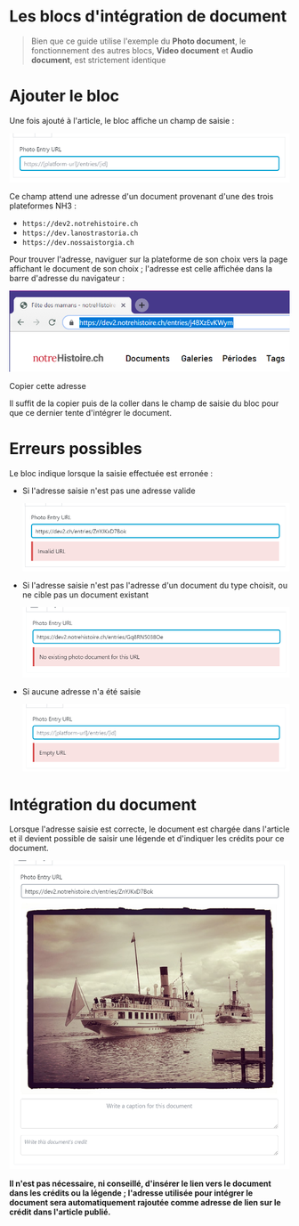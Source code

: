 # Les blocs d'intégration de document

> Bien que ce guide utilise l'exemple du **Photo document**, le fonctionnement des autres blocs, **Video document** et **Audio document**, est strictement identique

# Ajouter le bloc

Une fois ajouté à l'article, le bloc affiche un champ de saisie :

![](./img/empty-block.png)

Ce champ attend une adresse d'un document provenant d'une des trois plateformes NH3 :

- `https://dev2.notrehistoire.ch`
- `https://dev.lanostrastoria.ch`
- `https://dev.nossaistorgia.ch`

Pour trouver l'adresse, naviguer sur la plateforme de son choix vers la page affichant le document de son choix ; l'adresse est celle affichée dans la barre d'adresse du navigateur :

![](./img/browser-url.png)

Copier cette adresse

Il suffit de la copier puis de la coller dans le champ de saisie du bloc pour que ce dernier tente d'intégrer le document.

# Erreurs possibles

Le bloc indique lorsque la saisie effectuée est erronée :

- Si l'adresse saisie n'est pas une adresse valide

    ![](./img/invalid-url.png)

- Si l'adresse saisie n'est pas l'adresse d'un document du type choisit, ou ne cible pas un document existant

    ![](./img/not-found-url.png)

- Si aucune adresse n'a été saisie

    ![](./img/empty-url.png)

# Intégration du document

Lorsque l'adresse saisie est correcte, le document est chargée dans l'article et il devient possible de saisir une légende et d'indiquer les crédits pour ce document.

![](./img/integrated-doc.png)

**Il n'est pas nécessaire, ni conseillé, d'insérer le lien vers le document dans les crédits ou la légende ; l'adresse utilisée pour intégrer le document sera automatiquement rajoutée comme adresse de lien sur le crédit dans l'article publié.**
